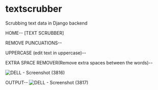 # textscrubber
Scrubbing text data in Django backend 



HOME-- [TEXT SCRUBBER]


REMOVE PUNCUATIONS--


UPPERCASE (edit text in uppercase)--


EXTRA SPACE REMOVER(Remove extra spaces between the words)--


![DELL - Screenshot (3816)](https://user-images.githubusercontent.com/47920126/112750390-fecc0b80-8fe5-11eb-9a64-a7eeab194704.png)

OUTPUT--
![DELL - Screenshot (3817)](https://user-images.githubusercontent.com/47920126/112750391-ff64a200-8fe5-11eb-9e35-87a7263d3ca8.png)






